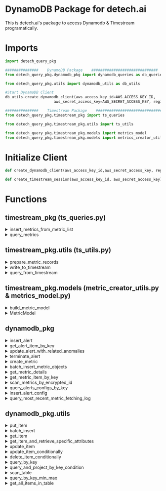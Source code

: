 # DynamoDB Package for detech.ai

This is detech.ai's package to access Dynamodb & Timestream programatically.

# Imports
```python
import detech_query_pkg

###############    DynamoDB Package    ##############################
from detech_query_pkg.dynamodb_pkg import dynamodb_queries as db_queries

from detech_query_pkg.utils import dynamodb_utils as db_utils

#Start DynamoDB Client
db_utils.create_dynamodb_client(aws_access_key_id=AWS_ACCESS_KEY_ID, 
                      aws_secret_access_key=AWS_SECRET_ACCESS_KEY, region_name=REGION_NAME)

###############    Timestream Package    ##############################
from detech_query_pkg.timestream_pkg import ts_queries

from detech_query_pkg.timestream_pkg.utils import ts_utils

from detech_query_pkg.timestream_pkg.models import metrics_model
from detech_query_pkg.timestream_pkg.models import metrics_creator_utils
```

# Initialize Client
```python
def create_dynamodb_client(aws_access_key_id,aws_secret_access_key, region_name)

def create_timestream_session(aws_access_key_id, aws_secret_access_key)
```

# Functions
## timestream_pkg (ts_queries.py)
<details>
  <summary>insert_metrics_from_metric_list</summary>

  ```python
  def insert_metrics_from_metric_list(metric_list, session)

  #Inserts metrics in batch to timestream

  #metric_list must have the following fields
  metric_list = [
    {'org_id', 'region_name', 'namespace', 'component_id', 'period', 'agent', 'metric_alignment', 'unit', 'description' , 'metric_id', 'metric_name', 'value', 'timestamp'},
    {'org_id', 'region_name', 'namespace', 'component_id', 'period', 'agent', 'metric_alignment', 'unit', 'description' , 'metric_id', 'metric_name', 'value', 'timestamp'},
    ...
  ]
  ``` 
</details>

<details>
  <summary>query_metrics</summary>

  ```python
  def query_metrics(sql_query, session)

  #Performs an SQL query to timestream and transforms the output to a more desirable format

  #Output
  query_response = {
    'metric_id': 'qgrdy1bXGeKSmAtW58CD', 
    'agent': 'AWS.CloudWatch', 
    'component_id': 'AWS/ApplicationELB.app/component', 
    'period': '60', 
    'unit': 'None', 
    'org_id': 'Organization', 
    'metric_alignment': 'Sum', 
    'namespace': 'AWS/ApplicationELB', 
    'description': 'The total number of concurrent TCP connections active from clients to the load balancer and from the load balancer to targets.', 
    'region_name': 'eu-west-1', 
    'value': '64.0', 
    'metric_name': 'ActiveConnectionCount', 
    'timestamp': '2020-10-12 14:28:00.000000000'
  }
  ``` 
</details>


## timestream_pkg.utils (ts_utils.py)
<details>
  <summary>prepare_metric_records</summary>

  ```python
  def prepare_metric_records(measure_name, measure_value, timestamp, dimensions)

  #Creates the metrics records necessary to use the write_to_timestream function
  
  #The dimensions that need to be passed must be in the following format
  dimensions = [
    {'Name':'org_id', 'Value': str(metric['org_id'])},
    {'Name':'region_name', 'Value':str(metric['region_name'])},
    {'Name':'namespace', 'Value':str(metric['namespace'])},
    {'Name':'component_id', 'Value':str(metric['component_id'])},
    {'Name':'period', 'Value': str(metric['period'])},
    {'Name':'agent', 'Value':str(metric['agent'])},
    {'Name':'metric_alignment', 'Value':str(metric['metric_alignment'])},
    {'Name':'unit', 'Value':str(metric['unit'])},
    {'Name': 'description', 'Value': str(metric['description'])},
    {'Name': 'metric_id', 'Value':str(metric['metric_id'])}
  ]

  ``` 
</details>

<details>
  <summary>write_to_timestream</summary>

  ```python
  def write_to_timestream(records, database_name, table_name, ts_session)

  #Inserts metrics to timestream after they are in the correct format

  ``` 
</details>

<details>
  <summary>query_from_timestream</summary>

  ```python
  def query_from_timestream(sql_query, database_name, table_name,ts_session)

  #Queries metrics from timestream with a given sql_query

  ``` 
</details>

## timestream_pkg.models (metric_creator_utils.py & metrics_model.py)
<details>
  <summary>build_metric_model</summary>

  ```python
  #from metric_creator_utils.py
  def build_metric_model(metric_id, metric_name, org_id, component_id, 
    namespace, metric_alignment, agent, dimensions, region_name=None,
    is_default=False, description=None, period=60,unit=None, samples=[])

  #Queries metrics from timestream with a given sql_query

  ``` 
</details>

<details>
  <summary>MetricModel</summary>
  
  ```python
  #from metrics_model.py
  class MetricModel(object):
    def __init__(self, metric_id,metric_name, org_id, component_id, namespace, 
      metric_alignment, region_name, agent, dimensions = {},
      is_default=False, description=None, period=60,unit=None, samples=[])

    def to_dict(self)

  #Queries metrics from timestream with a given sql_query

  ``` 
</details>


## dynamodb_pkg

<details>
  <summary>insert_alert</summary>

  ```python
  def insert_alert(alert_id, metric_id, org_id, app_id, team_id, assigned_to, start_time, end_time, alert_description, is_acknowledged, anomalies_dict, related_prev_anomalies,  service_graph, significance_score, dynamodb)

  #Example
  insert_alert(alert_id = "256828", metric_id = 123, org_id = 'org_id', app_id = 'app_id', team_id = 'team_id', assigned_to = 'Jorge', \
  start_time = '2020-09-03 12:00:00', end_time = '2020-09-03 12:20:00', alert_description = 'Spike in costs',\
  is_acknowledged = 'True', anomalies_dict = {}, related_prev_anomalies = {},
  service_graph = {}, significance_score = '34.3')
  ``` 
</details>

<details>
  <summary>get_alert_item_by_key</summary>

  ```python
  def get_alert_item_by_key(anom_id, dynamodb)
  ```
</details>

<details>
  <summary>update_alert_with_related_anomalies</summary>

  ```python
  def update_alert_with_related_anomalies(alert_id,start_time, corr_anoms_dict, related_prev_anomalies, dynamodb)
  ```
</details>

<details>
  <summary>terminate_alert</summary>

  ```python
  def terminate_alert(alert_id,start_time, end_timestamp, dynamodb)
  ```
</details>

<details>
  <summary>create_metric</summary>

  ```python
  def create_metric(metric_id, date_bucket, metric_name, provider, namespace,
  agent, org_id, app_id, alignment, groupby, dimensions, data_points_list, dynamodb)

  #Example
  create_metric(
    metric_id = "test1", date_bucket = "2020-10-02", metric_name = "error_rate",
    provider = "aws", namespace = "dynamodb", agent = "CloudWatch", org_id = "test",
    app_id = "app1", alignment = "Sum",
    dimensions = [{"Name": "TableName", "Value": "alerts.config"}],
    last = 1535530432, data_points_list = [
      { 'val': 55, 'time' : 1535530430}, 
      { 'val': 56, 'time': 1535530432}], dynamodb=dynamodb
  )
  ```
</details>

<details>
  <summary>batch_insert_metric_objects</summary>

  ```python
  def batch_insert_metric_objects(list_of_metric_objects, dynamodb)
  #Inserts list of metrics objects in batch into Dynamodb
  ```
</details>

<details>
  <summary>get_metric_details</summary>

  ```python
  def get_metric_details(metric_id, dynamodb)
  #Fetches all the details for a specific metric_id
  ```
</details>

<details>
  <summary>get_metric_item_by_key</summary>

  ```python
  def get_metric_item_by_key(metric_id, curr_date, dynamodb)
  ```
</details>

<details>
  <summary>scan_metrics_by_encrypted_id</summary>

  ```python
  def scan_metrics_by_encrypted_id(anom_alarm_id, dynamodb)
  ```
</details>

<details>
  <summary>query_alerts_configs_by_key</summary>

  ```python
  def query_alerts_configs_by_key(metric_id, dynamodb)
  ```
</details>

<details>
  <summary>insert_alert_config</summary>

  ```python
  def insert_alert_config(metric_id, alert_title, severity, alert_type, alert_direction, description, duration, duration_unit, rule_dict, recipients_list, owner_dict, dynamodb)

  #Example
  insert_alert_config(
    metric_id = "metric1245", alert_title = "Anomaly by Cluster", severity = "critical",
    alert_type = "anomaly", alert_direction = "spikes/drops", description = "Relevant to Play Store billing user journey",
    duration= 12, duration_unit = "hours", rule_dict = {}, recipients_list = [{
      "channel" : "webhook", 
      "contact" : "j.velez2210@gmail.com"
      },{
        "channel" : "slack",
        "contact" : "j.velez2210@gmail.com"
      }
    ], 
    owner_dict = {
      "user_id" : "user12341",
      "user_name" : "João Tótó",
    }
  )
  ```
</details>

<details>
  <summary>query_most_recent_metric_fetching_log</summary>

  ```python
  def query_most_recent_metric_fetching_log(component_id, dynamodb)
  #Fetches the log with the highest timestamp, from all the logs between start & end ts
  ```
</details>

## dynamodb_pkg.utils
<details>
  <summary>put_item</summary>

  ```python
  def put_item(item_dict, table_name, dynamodb)
  #Inserts json item into DynamoDB table

  #Example
  item_dict = {
    "attr" : "value",
    "attr2" : "value2"
  }
  table_name = "alerts"
  ```
</details>


<details>
  <summary>batch_insert</summary>

  ```python
  def batch_insert(list_of_item_dicts, table_name, dynamodb)
  #Inserts a list of item_dicts in batch to dynamodb
  ```
</details>


<details>
  <summary>get_item</summary>

  ```python

  def get_item(key_dict, table_name, dynamodb)
  #Retrieves item from DynamoDB table

  #Example
  key_dict = {
    "prim_key" = "value",
    "sort_key" = "value"
  }
  ```
</details>

<details>
  <summary>get_item_and_retrieve_specific_attributes</summary>

  ```python

  def get_item_and_retrieve_specific_attributes(key_dict, attr_list, table_name, dynamodb)
  #Retrieves item from DynamoDB table and retrieve specific attributes

  #Example
  key_dict = {
    "prim_key" :"value",
    "sort_key" : "value"
  }
  attr_list = ['attr1', 'attr2']
  ```
</details>


<details>
  <summary>update_item</summary>

  ```python
  def update_item(key_dict, update_expression, expression_attr_values, table_name, dynamodb)
  #Retrieves item from DynamoDB table
  
  #Example
  key_dict = {
    "prim_key" = "value",
    "sort_key" = "value"
  }
  update_expression = "set service_graph=:i, metric_list=:l, significance_score=:s"
  expression_attr_values = {
    ':i': {'s1':['s2', 's3']},
    ':l': ['124','123'],
    ':s': Decimal(35.5)
  }
  #example to append to list
  UpdateExpression="SET some_attr = list_append(if_not_exists(some_attr, :empty_list), :i)",
  ExpressionAttributeValues={
    ':i': [some_value],
    "empty_list" : []
  }
  
  ```
</details>

<details>
  <summary>update_item_conditionally</summary>

  ```python
  def update_item_conditionally(key_dict, condition_expression, update_expression, expression_attr_values, table_name, dynamodb)
  #Retrieves item from DynamoDB table

  #Example
  key_dict = {
    "prim_key" = "value",
    "sort_key" = "value"
  }
  update_expression = "set service_graph=:i, metric_list=:l, significance_score=:s"
  expression_attr_values = {
    ':i': {'s1':['s2', 's3']},
    ':l': ['124','123'],
    ':s': Decimal(35.5)
  }
  condition_expression = "significance_score <= :val"
    
  ```
</details>

<details>
  <summary>delete_item_conditionally</summary>

  ```python
  def delete_item_conditionally(key_dict, condition_expression, expression_attr_values, table_name, dynamodb)
    
  #Example
  condition_expression = "significance_score <= :val"
  expression_attr_values = {
    ":val": Decimal(50)
  }
  key_dict = {
    'org_id': 'Aptoide',
    'start_time': '2020-09-03 12:00:00'
  }
  '''
  ```
</details>

<details>
  <summary>query_by_key</summary>

  ```python
  def query_by_key(key_condition, table_name, dynamodb)
  #Queries from DynamoDB table by key condition

  #Example
  key_condition = Key('org_id').eq('Aptoide')
    
  ```
</details>

<details>
  <summary>query_and_project_by_key_condition</summary>

  ```python
  def query_and_project_by_key_condition(projection_expr, expr_attr_names, key_condition, table_name, dynamodb)  
  #Queries from DynamoDB table by key condition and only returns some attrs

  #Example
  key_condition = Key('year').eq(year) & Key('title').between(title_range[0], title_range[1])
  projection_expr = "#yr, title, info.genres, info.actors[0]"
  expr_attr_names = {"#yr": "year"}
  ```
</details>

<details>
  <summary>scan_table</summary>

  ```python
  def scan_table(scan_kwargs, table_name, dynamodb)
  #Scans entire table looking for items that match the filter expression

  #Example
  scan_kwargs = {
    'FilterExpression': Key('year').between(*year_range),
    'ProjectionExpression': "#yr, title, info.rating",
    'ExpressionAttributeNames': {"#yr": "year"}
  }
    
  ```
</details>

<details>
  <summary>query_by_key_min_max</summary>

  ```python
  def query_by_key_min_max(key_condition, table_name, is_min, dynamodb)
  #Queries from DynamoDB table by key condition

  #Example
  key_condition = Key('part_id').eq(partId) & Key('range_key').between(start, end)
  #or 
  key_condition = Key('part_id').eq(partId)
  
  ```
</details>

<details>
  <summary>get_all_items_in_table</summary>

  ```python
  def get_all_items_in_table(table_name, dynamodb)
  ```
</details>
